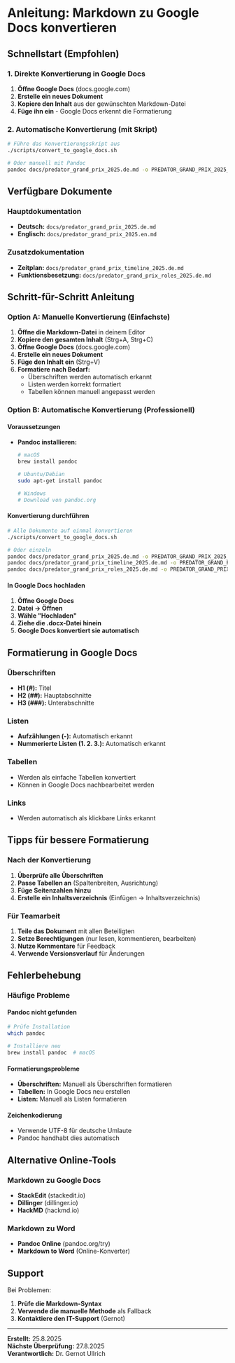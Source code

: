 # Anleitung: Markdown zu Google Docs konvertieren

## Schnellstart (Empfohlen)

### 1. Direkte Konvertierung in Google Docs
1. **Öffne Google Docs** (docs.google.com)
2. **Erstelle ein neues Dokument**
3. **Kopiere den Inhalt** aus der gewünschten Markdown-Datei
4. **Füge ihn ein** - Google Docs erkennt die Formatierung

### 2. Automatische Konvertierung (mit Skript)
```bash
# Führe das Konvertierungsskript aus
./scripts/convert_to_google_docs.sh

# Oder manuell mit Pandoc
pandoc docs/predator_grand_prix_2025.de.md -o PREDATOR_GRAND_PRIX_2025_DE.docx
```

## Verfügbare Dokumente

### Hauptdokumentation
- **Deutsch:** `docs/predator_grand_prix_2025.de.md`
- **Englisch:** `docs/predator_grand_prix_2025.en.md`

### Zusatzdokumentation
- **Zeitplan:** `docs/predator_grand_prix_timeline_2025.de.md`
- **Funktionsbesetzung:** `docs/predator_grand_prix_roles_2025.de.md`

## Schritt-für-Schritt Anleitung

### Option A: Manuelle Konvertierung (Einfachste)

1. **Öffne die Markdown-Datei** in deinem Editor
2. **Kopiere den gesamten Inhalt** (Strg+A, Strg+C)
3. **Öffne Google Docs** (docs.google.com)
4. **Erstelle ein neues Dokument**
5. **Füge den Inhalt ein** (Strg+V)
6. **Formatiere nach Bedarf:**
   - Überschriften werden automatisch erkannt
   - Listen werden korrekt formatiert
   - Tabellen können manuell angepasst werden

### Option B: Automatische Konvertierung (Professionell)

#### Voraussetzungen
- **Pandoc installieren:**
  ```bash
  # macOS
  brew install pandoc
  
  # Ubuntu/Debian
  sudo apt-get install pandoc
  
  # Windows
  # Download von pandoc.org
  ```

#### Konvertierung durchführen
```bash
# Alle Dokumente auf einmal konvertieren
./scripts/convert_to_google_docs.sh

# Oder einzeln
pandoc docs/predator_grand_prix_2025.de.md -o PREDATOR_GRAND_PRIX_2025_DE.docx
pandoc docs/predator_grand_prix_timeline_2025.de.md -o PREDATOR_GRAND_PRIX_ZEITPLAN_2025_DE.docx
pandoc docs/predator_grand_prix_roles_2025.de.md -o PREDATOR_GRAND_PRIX_FUNKTIONEN_2025_DE.docx
```

#### In Google Docs hochladen
1. **Öffne Google Docs**
2. **Datei → Öffnen**
3. **Wähle "Hochladen"**
4. **Ziehe die .docx-Datei hinein**
5. **Google Docs konvertiert sie automatisch**

## Formatierung in Google Docs

### Überschriften
- **H1 (#):** Titel
- **H2 (##):** Hauptabschnitte  
- **H3 (###):** Unterabschnitte

### Listen
- **Aufzählungen (-):** Automatisch erkannt
- **Nummerierte Listen (1. 2. 3.):** Automatisch erkannt

### Tabellen
- Werden als einfache Tabellen konvertiert
- Können in Google Docs nachbearbeitet werden

### Links
- Werden automatisch als klickbare Links erkannt

## Tipps für bessere Formatierung

### Nach der Konvertierung
1. **Überprüfe alle Überschriften**
2. **Passe Tabellen an** (Spaltenbreiten, Ausrichtung)
3. **Füge Seitenzahlen hinzu**
4. **Erstelle ein Inhaltsverzeichnis** (Einfügen → Inhaltsverzeichnis)

### Für Teamarbeit
1. **Teile das Dokument** mit allen Beteiligten
2. **Setze Berechtigungen** (nur lesen, kommentieren, bearbeiten)
3. **Nutze Kommentare** für Feedback
4. **Verwende Versionsverlauf** für Änderungen

## Fehlerbehebung

### Häufige Probleme

#### Pandoc nicht gefunden
```bash
# Prüfe Installation
which pandoc

# Installiere neu
brew install pandoc  # macOS
```

#### Formatierungsprobleme
- **Überschriften:** Manuell als Überschriften formatieren
- **Tabellen:** In Google Docs neu erstellen
- **Listen:** Manuell als Listen formatieren

#### Zeichenkodierung
- Verwende UTF-8 für deutsche Umlaute
- Pandoc handhabt dies automatisch

## Alternative Online-Tools

### Markdown zu Google Docs
- **StackEdit** (stackedit.io)
- **Dillinger** (dillinger.io)
- **HackMD** (hackmd.io)

### Markdown zu Word
- **Pandoc Online** (pandoc.org/try)
- **Markdown to Word** (Online-Konverter)

## Support

Bei Problemen:
1. **Prüfe die Markdown-Syntax**
2. **Verwende die manuelle Methode** als Fallback
3. **Kontaktiere den IT-Support** (Gernot)

---

**Erstellt:** 25.8.2025  
**Nächste Überprüfung:** 27.8.2025  
**Verantwortlich:** Dr. Gernot Ullrich



